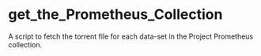 # get_the_Prometheus_Collection
A script to fetch the torrent file for each data-set in the Project Prometheus collection.
